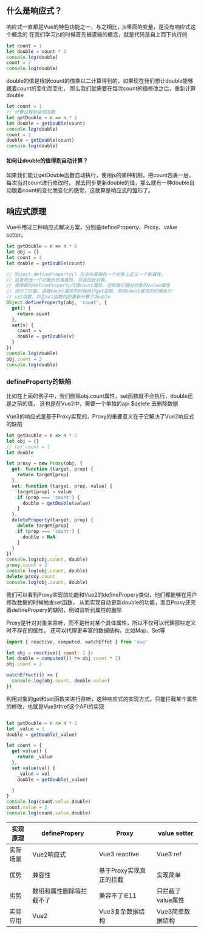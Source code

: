 ## 什么是响应式？

响应式一直都是Vue的特色功能之一，与之相比，js里面的变量，是没有响应式这个概念的
在我们学习js的时候首先被灌输的概念，就是代码是自上而下执行的

```js
let count = 1
let double = count * 2
console.log(double)
count = 2
console.log(double)
```

double的值是根据count的值乘以二计算得到的，如果现在我们想让double能够跟着count的变化而变化，
那么我们就需要在每次count的值修改之后，重新计算double
```js
let count = 1
// 计算过程封装成函数
let getDouble = n => n * 2
let double = getDouble(count)
console.log(double)
count = 2
double = getDouble(count)
console.log(double)
```

#### 如何让double的值得到自动计算？

如果我们能让getDouble函数自动执行，使用js的某种机制，把count包裹一层，每次当对count进行修改时，
就去同步更新double的值，那么就有一种double自动跟着count的变化而变化的感觉，这就算是响应式的雏形了。

## 响应式原理

Vue中用过三种响应式解决方案，分别是defineProperty、Proxy、value setter。

```js
let getDouble = n => n * 2
let obj = {}
let count = 1
let double = getDouble(count)

// Object.defineProperty() 方法会直接在一个对象上定义一个新属性，
// 或者修改一个对象的现有属性，并返回此对象。
// 使用欧冠defineProperty代理count属性，这样我们就对对象的value属性
// 进行了拦截，读取count属性的时候执行get函数、修改count属性的时候执行
// set函数，并在set函数内部重新计算了double
Object.defineProperty(obj, 'count', {
  get() {
    return count
  },
  set(v) {
    count = v
    double = getDouble(v)
  }
})
console.log(double)
obj.count = 2
console.log(double)
```

### defineProperty的缺陷
比如在上面的例子中，我们删除obj.count属性，set函数就不会执行，double还是之前的值，
这也是在Vue2中，需要一个单独的api $delete 去删除数据


Vue3的响应式是基于Proxy实现的，Proxy的重要意义在于它解决了Vue2响应式的缺陷
```js
let getDouble = n => n * 2
let obj = {}
// let count = 1
let double 

let proxy = new Proxy(obj, {
  get: function (target, prop) {
    return target[prop]
  },
  set: function (target, prop, value) {
    target[prop] = value
    if (prop === 'count') {
      double = getDouble(value)
    }
  },
  deleteProperty(target, prop) {
    delete target[prop]
    if (prop === 'count') {
      double = NaN
    }
  }
})
console.log(obj.count, double)
proxy.count = 2
console.log(obj.count, double)
delete proxy.count
console.log(obj.count, double)
```
我们可以看到Proxy实现的功能和Vue2的definePropery类似，他们都能够在用户修改数据的时候触发set函数，
从而实现自动更新double的功能，而且Proxy还完善definePropery的缺陷，例如监听到属性的删除

Proxy是针对对象来监听，而不是针对某个具体属性，所以不仅可以代理那些定义时不存在的属性，
还可以代理更丰富的数据结构，比如Map、Set等

```js
import { reactive, computed, watchEffet } from 'vue'

let obj = reactive({ count: 1 })
let double = computed(() => obj.count * 2)
obj.count = 2

watchEffect(() => {
  console.log(obj.count, double.value)
})
```

利用对象的get和set函数来进行监听，这种响应式的实现方式，只能拦截某个属性的修改，也就是Vue3中ref这个API的实现

```js

let getDouble = n => n * 2
let _value = 1
double = getDouble(_value)

let count = {
  get value() {
    return _value
  },
  set value(val) {
    _value = val
    double = getDouble(_value)

  }
}
console.log(count.value,double)
count.value = 2
console.log(count.value,double)
```

| 实现原理      | definePropery |  Proxy  |  value setter |
| ----------- | ----------- | ----------- | ----------- |
| 实际场景     | Vue2响应式       | Vue3 reactive     | Vue3 ref       |
| 优势   | 兼容性        | 基于Proxy实现真正的拦截     | 实现简单       |
| 劣势   | 数组和属性删除等拦截不了        | 兼容不了IE11     | 只拦截了value属性       |
| 实际应用   | Vue2        | Vue3复杂数据结构     | Vue3简单数据结构       |